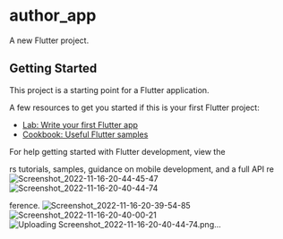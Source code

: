 # author_app

A new Flutter project.

## Getting Started

This project is a starting point for a Flutter application.

A few resources to get you started if this is your first Flutter project:

- [Lab: Write your first Flutter app](https://docs.flutter.dev/get-started/codelab)
- [Cookbook: Useful Flutter samples](https://docs.flutter.dev/cookbook)

For help getting started with Flutter development, view the

rs tutorials,
samples, guidance on mobile development, and a full API re![Screenshot_2022-11-16-20-44-45-47](https://user-images.githubusercontent.com/111499619/202233100-335babb2-3f8a-40e4-aa1f-17699c0cf503.png)
![Screenshot_2022-11-16-20-40-44-74](https://user-images.githubusercontent.com/111499619/202234205-0549a61d-d493-45a4-977d-cdaa1e5c0b92.png)

ference.
![Screenshot_2022-11-16-20-39-54-85](https://user-images.githubusercontent.com/111499619/202233932-7f62d92b-e16c-41d0-9b00-6d51bfed5e9a.png)
![Screenshot_2022-11-16-20-40-00-21](https://user-images.githubusercontent.com/111499619/202233972-94ac2de4-1b24-4ce4-8765-6a6df9f01f26.png)![Uploading Screenshot_2022-11-16-20-40-44-74.png…]()
